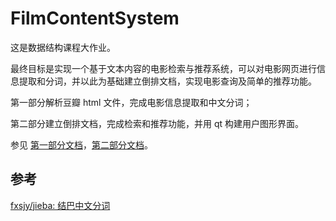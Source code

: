 # FilmContentSystem

这是数据结构课程大作业。

最终目标是实现一个基于文本内容的电影检索与推荐系统，可以对电影网页进行信息提取和分词，并以此为基础建立倒排文档，实现电影查询及简单的推荐功能。

第一部分解析豆瓣 html 文件，完成电影信息提取和中文分词；

第二部分建立倒排文档，完成检索和推荐功能，并用 qt 构建用户图形界面。

参见 [第一部分文档](https://github.com/Manchery/FilmContentSystem/tree/master/Part1/doc)，[第二部分文档](https://github.com/Manchery/FilmContentSystem/tree/master/Part2/doc)。

## 参考

[fxsjy/jieba: 结巴中文分词](https://github.com/fxsjy/jieba/)
